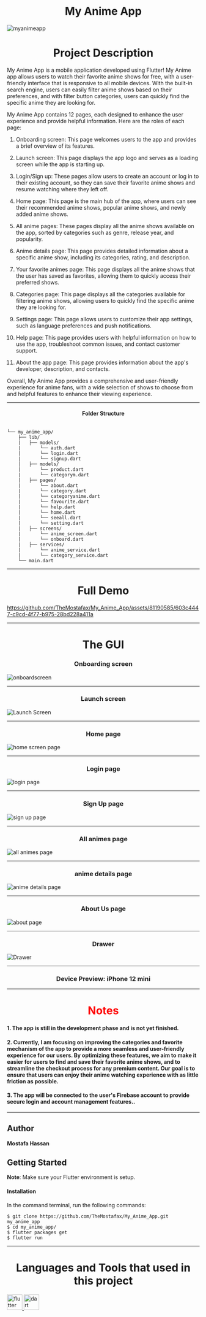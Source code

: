 <h1 align="center">My Anime App</h1>
<p align="center">
  
![myanimeapp](https://github.com/TheMostafax/My_Anime_App/assets/81190585/22c52210-dfb1-4eff-b07c-d07d431111cb)


</p>

<h1 align="center">Project Description </h1>

My Anime App is a mobile application developed using Flutter! My Anime app allows users to watch their favorite anime shows for free, with a user-friendly interface that is responsive to all mobile devices. With the built-in search engine, users can easily filter anime shows based on their preferences, and with filter button categories, users can quickly find the specific anime they are looking for.

My Anime App contains 12 pages, each designed to enhance the user experience and provide helpful information. Here are the roles of each page:

1.  Onboarding screen: This page welcomes users to the app and provides a brief overview of its features.

2.  Launch screen: This page displays the app logo and serves as a loading screen while the app is starting up.

3.  Login/Sign up: These pages allow users to create an account or log in to their existing account, so they can save their favorite anime shows and resume watching where they left off.

4.  Home page: This page is the main hub of the app, where users can see their recommended anime shows, popular anime shows, and newly added anime shows.

5.  All anime pages: These pages display all the anime shows available on the app, sorted by categories such as genre, release year, and popularity.

6.  Anime details page: This page provides detailed information about a specific anime show, including its categories, rating, and description.

7.  Your favorite animes page: This page displays all the anime shows that the user has saved as favorites, allowing them to quickly access their preferred shows.

8.  Categories page: This page displays all the categories available for filtering anime shows, allowing users to quickly find the specific anime they are looking for.

9.  Settings page: This page allows users to customize their app settings, such as language preferences and push notifications.

10.  Help page: This page provides users with helpful information on how to use the app, troubleshoot common issues, and contact customer support.

11.  About the app page: This page provides information about the app's developer, description, and contacts.

Overall, My Anime App provides a comprehensive and user-friendly experience for anime fans, with a wide selection of shows to choose from and helpful features to enhance their viewing experience.


<hr>

<h4 align="center">Folder Structure</h4>

```

└── my_anime_app/
    ├── lib/
    |   ├── models/
    |       └── auth.dart
    |       └── login.dart
    |       └── signup.dart
    │   ├── models/
    |       └── product.dart
    |       └── categorym.dart
    |   ├── pages/
    |       └── about.dart
    |       └── category.dart
    |       └── categoryanime.dart
    |       └── favourite.dart
    |       └── help.dart
    |       └── home.dart
    |       └── seeall.dart
    |       └── setting.dart
    |   ├── screens/
    |       └── anime_screen.dart
    |       └── onboard.dart
    |   ├── services/
    |       └── anime_service.dart
    |       └── category_service.dart
    └── main.dart

```

<hr>

<h1 align="center">Full Demo</h1>





https://github.com/TheMostafax/My_Anime_App/assets/81190585/603c4447-c9cd-4f77-b975-28bd228a411a





<hr>


<h1 align="center">The GUI</h1>


<h3 align="center">Onboarding screen</h3>

![onboardscreen](https://github.com/TheMostafax/My_Anime_App/assets/81190585/7867e6f1-ea45-421d-8f13-9f0a18f1ede9)


<hr>

<h3 align="center">Launch screen</h3>


![Launch Screen](https://github.com/TheMostafax/My_Anime_App/assets/81190585/24640e8c-d508-4926-ac90-dd07167b5a55)




<hr>

<h3 align="center">Home page</h3>


![home screen page](https://github.com/TheMostafax/My_Anime_App/assets/81190585/fb6bd171-387c-4d25-b2fe-087cc630361b)



<hr>

<h3 align="center">Login page</h3>


![login page](https://github.com/TheMostafax/My_Anime_App/assets/81190585/f9abd75b-2218-47d0-bc13-75417485eb58)




<hr>

<h3 align="center">Sign Up page</h3>


![sign up page](https://github.com/TheMostafax/My_Anime_App/assets/81190585/11530a92-475f-4a10-b84e-28ea2ef53bf6)



<hr>


<h3 align="center">All animes page</h3>


![all animes page](https://github.com/TheMostafax/My_Anime_App/assets/81190585/9fc2b3f5-087f-417c-8d27-6e93c4b80f22)


<hr>

<h3 align="center">anime details page</h3>


![anime details page](https://github.com/TheMostafax/My_Anime_App/assets/81190585/e9f6294d-77aa-41e3-a3a6-a55301f5db5b)



<hr>

<h3 align="center">About Us page</h3>


![about page](https://github.com/TheMostafax/My_Anime_App/assets/81190585/cc256615-f345-43ad-9035-4bc608f0e7da)



<hr>

<h3 align="center">Drawer</h3>


![Drawer](https://github.com/TheMostafax/My_Anime_App/assets/81190585/d68542cb-2094-4b06-9e35-73e409a09a4b)

<hr>

<h3 align="center">Device Preview: iPhone 12 mini </h3>


<hr>


<h1 align="center" style="color:red;">Notes</h1>
<h4 align="left">1. The app is still in the development phase and is not yet finished.</h4>
<h4 align="left">2. Currently, I am focusing on improving the categories and favorite mechanism of the app to provide a more seamless and user-friendly experience for our users. By optimizing these features, we aim to make it easier for users to find and save their favorite anime shows, and to streamline the checkout process for any premium content. Our goal is to ensure that users can enjoy their anime watching experience with as little friction as possible.</h4>
<h4 align="left">3. The app will be connected to the user's Firebase account to provide secure login and account management features..</h4>

<hr>

## Author
**Mostafa Hassan**

## Getting Started

**Note**: Make sure your Flutter environment is setup.
#### Installation

In the command terminal, run the following commands:

    $ git clone https://github.com/TheMostafax/My_Anime_App.git my_anime_app
    $ cd my_anime_app/
    $ flutter packages get
    $ flutter run
    
<hr>
<h1 align="center">Languages and Tools that used in this project</h1>
<a href="https://flutter.dev" target="_blank" rel="noreferrer"> <img src="https://www.vectorlogo.zone/logos/flutterio/flutterio-icon.svg" alt="flutter" width="40" height="40"/> </a><a href="https://dart.dev" target="_blank" rel="noreferrer"> <img src="https://www.vectorlogo.zone/logos/dartlang/dartlang-icon.svg" alt="dart" width="40" height="40"/> </a>
